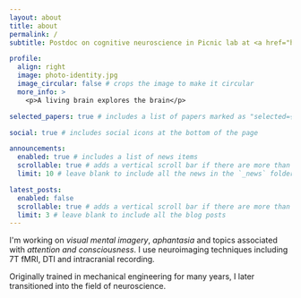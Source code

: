 ```yaml
---
layout: about
title: about
permalink: /
subtitle: Postdoc on cognitive neuroscience in Picnic lab at <a href="https://parisbraininstitute.org/paris-brain-institute-research-teams/picnic-neuropsychology-and-functional-neuroimaging">Paris brain institute</a>.

profile:
  align: right
  image: photo-identity.jpg
  image_circular: false # crops the image to make it circular
  more_info: >
    <p>A living brain explores the brain</p>

selected_papers: true # includes a list of papers marked as "selected={true}"

social: true # includes social icons at the bottom of the page

announcements:
  enabled: true # includes a list of news items
  scrollable: true # adds a vertical scroll bar if there are more than 3 news items
  limit: 10 # leave blank to include all the news in the `_news` folder

latest_posts:
  enabled: false
  scrollable: true # adds a vertical scroll bar if there are more than 3 new posts items
  limit: 3 # leave blank to include all the blog posts
---
```


I'm working on _visual mental imagery_, _aphantasia_ and topics associated with _attention and consciousness_. I use neuroimaging techniques including 7T fMRI, DTI and intracranial recording.

Originally trained in mechanical engineering for many years, I later transitioned into the field of neuroscience.
